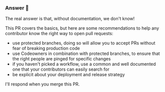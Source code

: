 ### Answer :crystal_ball:

The real answer is that, without documentation, we don't know!

This PR covers the basics, but here are some recommendations to help any contributor know the right way to open pull requests: 
- use protected branches, doing so will allow you to accept PRs without fear of breaking production code
- use Codeowners in combination with protected branches, to ensure that the right people are pinged for specific changes
- if you haven't picked a workflow, use a common and well documented one that your contributors can easily search for
- be explicit about your deployment and release strategy

I'll respond when you merge this PR.
